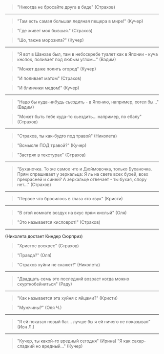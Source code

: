 
> "Никогда не бросайте друга в биде" (Страхов)

---

> "Там есть самая большая ледяная пещера в мире!" (Кучер)

> "Где живет моя бывшая." (Страхов)

> "Шо, также морозила?" (Кучер)

---

> "Я вот в Шанхае был, там в небоскребе туалет как в Японии - куча кнопок, поливает под любым углом..." (Вадим)

> "Может даже полить огород" (Кучер)

> "И поливает матом" (Страхов)

> "И блинчики медом!" (Кучер)

---

> "Надо бы куда-нибудь сьездить - в Японию, например, хотел бы..." (Вадим)

> "Может быть тебе куда-то сьездить... например, по ебалу" (Страхов)

---

> "Страхов, ты как-будто под травой" (Николета)

> "Всмысле ПОД травой?" (Кучер)

> "Застрял в текстурах" (Страхов)

---

> "Буханочка. То же самое что и Дюймовочка, только Буханочка. Прям спрашивает у зеркальца: Я ль на свете всех бухей, всех прекрасней и синей? А зеркальце отвечает - ты бухая, спору нет..." (Страхов)

---

> "Первое что бросилось в глаза это звук" (Кристи)

---

> "В этой комнате воздух на вкус прям кислый" (Оля)

> "Это называется кисловрот!" (Страхов)

---

(Николета достает Киндер Сюрприз)

> "Христос воскрес" (Страхов)

> "Правда?" (Оля)

> "Страхов хуйни не скажет!" (Николета)

---

> "Двадцать семь это последний возраст когда можно скурткобейниться" (Раду)

---

> "Как называется эта хуйня с яйцами?" (Кристи)

> "Мужчины?" (Оля Ч.)

---

> "Я ей показал новый баг... лучше бы я ей ничего не показывал" (Ион Л.)

---

> "Кучер, ты какой-то вредный сегодня" (Ирина)
> "Я как сахар- сладкий но вредный..." (Кучер)
